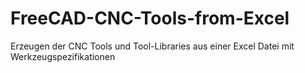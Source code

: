 # FreeCAD-CNC-Tools-from-Excel
Erzeugen der CNC Tools und Tool-Libraries aus einer Excel Datei mit Werkzeugspezifikationen
